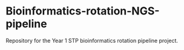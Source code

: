 # Bioinformatics-rotation-NGS-pipeline
Repository for the Year 1 STP bioinformatics rotation pipeline project. 
